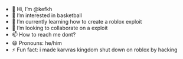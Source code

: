 - 👋 Hi, I’m @kefkh
- 👀 I’m interested in basketball
- 🌱 I’m currently learning how to create a roblox exploit
- 💞️ I’m looking to collaborate on a exploit
- 📫 How to reach me dont?
- 😄 Pronouns: he/him
- ⚡ Fun fact: i made karvras kingdom shut down on roblox by hacking

<!---
kefkh/kefkh is a ✨ special ✨ repository because its `README.md` (this file) appears on your GitHub profile.
You can click the Preview link to take a look at your changes.
--->
